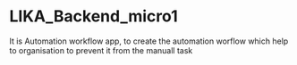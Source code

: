# LIKA_Backend_micro1
It is Automation workflow app, to create the automation worflow which help to organisation to prevent it from the manuall task
